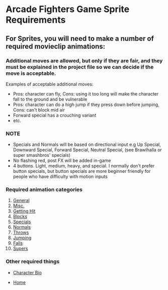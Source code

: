 # Arcade Fighters Game Sprite Requirements

## For Sprites, you will need to make a number of required movieclip animations:

### Additional moves are allowed, but only if they are fair, and they must be explained in the project file so we can decide if the move is acceptable.
Examples of acceptable additional moves: 
- Pros: character can fly, Cons: using it too long will make the character fall to the ground and be vulnerable
- Pros: character can do a high jump if they press down before jumping, Cons: can't block mid air
- Forward special has a crouching variant
- etc.

### NOTE
- Specials and Normals will be based on directional input e.g Up Special, Downward Special, Forward Special, Neutral Special, (see Brawlhalla or super smashbros' specials)
- No flashing red, post FX will be added in-game
- 4 buttons. Light, medium, heavy, and special. I normally don’t prefer button specials, but button specials are more beginner friendly for people who have difficulty with motion inputs

### Required animation categories
1. [General](./general)
2. [Misc.](./misc)
3. [Getting Hit](./getting-hit)
4. [Blocks](./blocks)
5. [Specials](./specials)
6. [Normals](./normals)
7. [Throws](./throws)
8. [Jumping](./jumping)
9. [Falls](./falls)
10. [Supers](./supers)

### Other required things
- [Character Bio](./bio)

- [Home](../)
